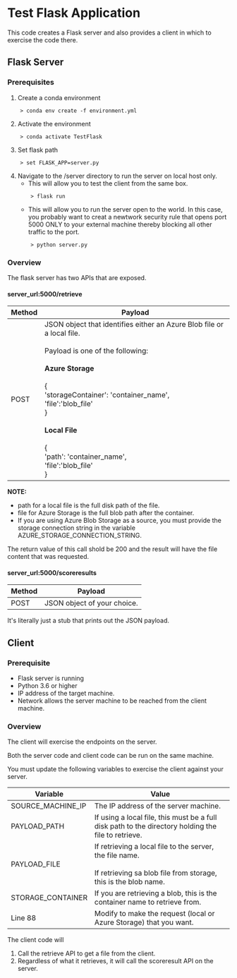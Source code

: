 # Test Flask Application

This code creates a Flask server and also provides a client in which to exercise the code there. 

## Flask Server

### Prerequisites
1. Create a conda environment
```
    > conda env create -f environment.yml
```
2. Activate the environment
```
    > conda activate TestFlask
```
3. Set flask path
```
    > set FLASK_APP=server.py
```
4. Navigate to the /server directory to run the server on local host only. 
    - This will allow you to test the client from the same box. 
    ```
        > flask run
    ```
    - This will allow you to run the server open to the world. In this case, you probably want to creat a newtwork security rule that opens port 5000 ONLY to your external machine thereby blocking all other traffic to the port.  
    ```
        > python server.py
    ```


### Overview
The flask server has two APIs that are exposed.

#### server_url:5000/retrieve

|Method|Payload|
|------|-------|
|POST|JSON object that identifies either an Azure Blob file or a local file.<br><br>Payload is one of the following:<br><br><b>Azure Storage</b><br><br>{<br>'storageContainer': 'container_name',<br>'file':'blob_file'<br>}<br><br><b>Local File</b><br><br>{<br>'path': 'container_name',<br>'file':'blob_file'<br>}

<b>NOTE:</b>
- path for a local file is the full disk path of the file. 
- file for Azure Storage is the full blob path after the container.
- If you are using Azure Blob Storage as a source, you must provide the storage connection string in the variable AZURE_STORAGE_CONNECTION_STRING. 

The return value of this call shold be 200 and the result will have the file content that was requested. 

#### server_url:5000/scoreresults

|Method|Payload|
|------|-------|
|POST|JSON object of your choice.|

It's literally just a stub that prints out the JSON payload. 


## Client

### Prerequisite
- Flask server is running
- Python 3.6 or higher
- IP address of the target machine.
- Network allows the server machine to be reached from the client machine. 

### Overview
The client will exercise the endpoints on the server. 

Both the server code and client code can be run on the same machine. 

You must update the following variables to exercise the client against your server.

|Variable|Value|
|--------|-----|
|SOURCE_MACHINE_IP|The IP address of the server machine.|
|PAYLOAD_PATH|If using a local file, this must be a full disk path to the directory holding the file to retrieve.|
|PAYLOAD_FILE|If retrieving a local file to the server, the file name.<br><br>If retrieving sa blob file from storage, this is the blob name.|
|STORAGE_CONTAINER|If you are retrieving a blob, this is the container name to retrieve from.|
|Line 88|Modify to make the request (local or Azure Storage) that you want.|

The client code will 
1. Call the retrieve API to get a file from the client. 
2. Regardless of what it retrieves, it will call the scoreresult API on the server. 
